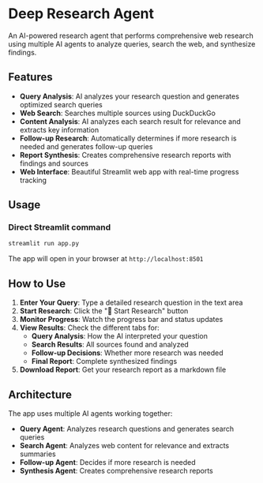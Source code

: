 # Deep Research Agent

An AI-powered research agent that performs comprehensive web research using multiple AI agents to analyze queries, search the web, and synthesize findings.

## Features

- **Query Analysis**: AI analyzes your research question and generates optimized search queries
- **Web Search**: Searches multiple sources using DuckDuckGo
- **Content Analysis**: AI analyzes each search result for relevance and extracts key information
- **Follow-up Research**: Automatically determines if more research is needed and generates follow-up queries
- **Report Synthesis**: Creates comprehensive research reports with findings and sources
- **Web Interface**: Beautiful Streamlit web app with real-time progress tracking


## Usage


### Direct Streamlit command
```bash
streamlit run app.py
```

The app will open in your browser at `http://localhost:8501`

## How to Use

1. **Enter Your Query**: Type a detailed research question in the text area
2. **Start Research**: Click the "🚀 Start Research" button
3. **Monitor Progress**: Watch the progress bar and status updates
4. **View Results**: Check the different tabs for:
   - **Query Analysis**: How the AI interpreted your question
   - **Search Results**: All sources found and analyzed
   - **Follow-up Decisions**: Whether more research was needed
   - **Final Report**: Complete synthesized findings
5. **Download Report**: Get your research report as a markdown file

## Architecture

The app uses multiple AI agents working together:

- **Query Agent**: Analyzes research questions and generates search queries
- **Search Agent**: Analyzes web content for relevance and extracts summaries
- **Follow-up Agent**: Decides if more research is needed
- **Synthesis Agent**: Creates comprehensive research reports
